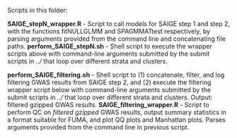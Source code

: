 Scripts in this folder:

**SAIGE_stepN_wrapper.R** - Script to call models for SAIGE step 1 and step 2, with the functions fitNULLGLMM and SPAGMMATtest respectively, by parsing arguments provided from the command line and concatenating file paths. 
**perform_SAIGE_stepN.sh** - Shell script to execute the wrapper scripts above with command-line arguments submitted by the submit scripts in *../* that loop over different strata and clusters.

**perform_SAIGE_filtering.sh** - Shell script to (1) concatenate, filter, and log filtering GWAS results from SAIGE step 2, and (2) execute the filtering wrapper script below with command-line arguments submitted by the submit scripts in *../* that loop over different strata and clusters. Output: filtered gzipped GWAS results.
**SAIGE_filtering_wrapper.R** - Script to perform QC on *filtered gzipped* GWAS results, output summary statistics in a format suitable for FUMA, and plot QQ plots and Manhattan plots. Parses arguments provided from the command line in previous script.